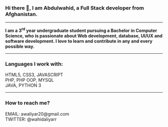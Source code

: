 ### Hi there 👋, I am Abdulwahid, a Full Stack developer from Afghanistan.


<hr>
<b>I am a 3<sup>rd</sup> year undergraduate student pursuing a Bachelor in Computer Science, who is passionate about Web development, database, UI/UX and software development. I love to learn and contribute in any and every possible way.</b>
<hr>
<h3>Languages I work with:</h3>
HTML5, CSS3, JAVASCRIPT<br>
PHP, PHP OOP, MYSQL<br>
JAVA, PYTHON 3
<hr>
<h3>How to reach me?</h3>
EMAIL: awaliyar20@gmail.com<br>
TWITTER: @wahidaliyarr
